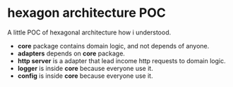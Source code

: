 hexagon architecture POC
===
A little POC of hexagonal architecture how i understood. 


- **core** package contains domain logic, and not depends of anyone.
- **adapters** depends on **core** package.
- **http server** is a adapter that lead income http requests to domain logic.
- **logger** is inside **core** because everyone use it.
- **config** is inside **core** because everyone use it.
